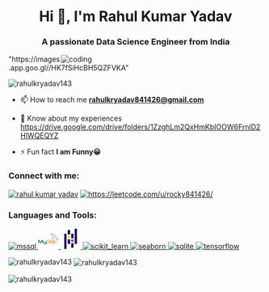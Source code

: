 <h1 align="center">Hi 👋, I'm Rahul Kumar Yadav</h1>
<h3 align="center">A passionate Data Science Engineer from India</h3>
<img align="right" alt="coding" width="400" src>"https://images.app.goo.gl//HK7fSiHcBH5QZFVKA"

<p align="left"> <img src="https://komarev.com/ghpvc/?username=rahulkryadav143&label=Profile%20views&color=0e75b6&style=flat" alt="rahulkryadav143" /> </p>

- 📫 How to reach me **rahulkryadav841426@gmail.com**

- 📄 Know about my experiences https://drive.google.com/drive/folders/1ZzghLm2QxHmKbIOOW6FrnlD2HlWQEQYZ

- ⚡ Fun fact **I am Funny😀**

<h3 align="left">Connect with me:</h3>
<p align="left">
<a href="https://linkedin.com/in/rahul kumar yadav" target="blank"><img align="center" src="https://raw.githubusercontent.com/rahuldkjain/github-profile-readme-generator/master/src/images/icons/Social/linked-in-alt.svg" alt="rahul kumar yadav" height="30" width="40" /></a>
<a href="https://www.leetcode.com/https://leetcode.com/u/rocky841426/" target="blank"><img align="center" src="https://raw.githubusercontent.com/rahuldkjain/github-profile-readme-generator/master/src/images/icons/Social/leet-code.svg" alt="https://leetcode.com/u/rocky841426/" height="30" width="40" /></a>
</p>

<h3 align="left">Languages and Tools:</h3>
<p align="left"> <a href="https://www.microsoft.com/en-us/sql-server" target="_blank" rel="noreferrer"> <img src="https://www.svgrepo.com/show/303229/microsoft-sql-server-logo.svg" alt="mssql" width="40" height="40"/> </a> <a href="https://www.mysql.com/" target="_blank" rel="noreferrer"> <img src="https://raw.githubusercontent.com/devicons/devicon/master/icons/mysql/mysql-original-wordmark.svg" alt="mysql" width="40" height="40"/> </a> <a href="https://pandas.pydata.org/" target="_blank" rel="noreferrer"> <img src="https://raw.githubusercontent.com/devicons/devicon/2ae2a900d2f041da66e950e4d48052658d850630/icons/pandas/pandas-original.svg" alt="pandas" width="40" height="40"/> </a> <a href="https://scikit-learn.org/" target="_blank" rel="noreferrer"> <img src="https://upload.wikimedia.org/wikipedia/commons/0/05/Scikit_learn_logo_small.svg" alt="scikit_learn" width="40" height="40"/> </a> <a href="https://seaborn.pydata.org/" target="_blank" rel="noreferrer"> <img src="https://seaborn.pydata.org/_images/logo-mark-lightbg.svg" alt="seaborn" width="40" height="40"/> </a> <a href="https://www.sqlite.org/" target="_blank" rel="noreferrer"> <img src="https://www.vectorlogo.zone/logos/sqlite/sqlite-icon.svg" alt="sqlite" width="40" height="40"/> </a> <a href="https://www.tensorflow.org" target="_blank" rel="noreferrer"> <img src="https://www.vectorlogo.zone/logos/tensorflow/tensorflow-icon.svg" alt="tensorflow" width="40" height="40"/> </a> </p>

<p><img align="left" src="https://github-readme-stats.vercel.app/api/top-langs?username=rahulkryadav143&show_icons=true&locale=en&layout=compact" alt="rahulkryadav143" /></p>

<p>&nbsp;<img align="center" src="https://github-readme-stats.vercel.app/api?username=rahulkryadav143&show_icons=true&locale=en" alt="rahulkryadav143" /></p>

<p><img align="center" src="https://github-readme-streak-stats.herokuapp.com/?user=rahulkryadav143&" alt="rahulkryadav143" /></p>
